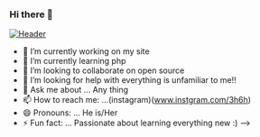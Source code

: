 ### Hi there 👋
[![Header](https://raw.githubusercontent.com/MartinHeinz/<OWNER>/<OWNER>/readme_header.png "Header")](https://media.wired.com/photos/607a45294a631f5d3ad59527/master/pass/Oped-AI-hacking-669869162.jpg)



- 🔭 I’m currently working on my site
- 🌱 I’m currently learning php
- 👯 I’m looking to collaborate on open source
- 🤔 I’m looking for help with everything is unfamiliar to me!!
- 💬 Ask me about ... Any thing
- 📫 How to reach me: ...(instagram)(www.instgram.com/3h6h)
- 😄 Pronouns: ... He is/Her
- ⚡ Fun fact: ... Passionate about learning everything new :)
-->
